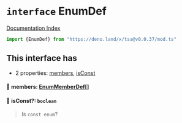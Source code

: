 # `interface` EnumDef

[Documentation Index](../README.md)

```ts
import {EnumDef} from "https://deno.land/x/tsa@v0.0.37/mod.ts"
```

## This interface has

- 2 properties:
[members](#-members-enummemberdef),
[isConst](#-isconst-boolean)


#### 📄 members: [EnumMemberDef](../interface.EnumMemberDef/README.md)\[]



#### 📄 isConst?: `boolean`

> Is `const enum`?



